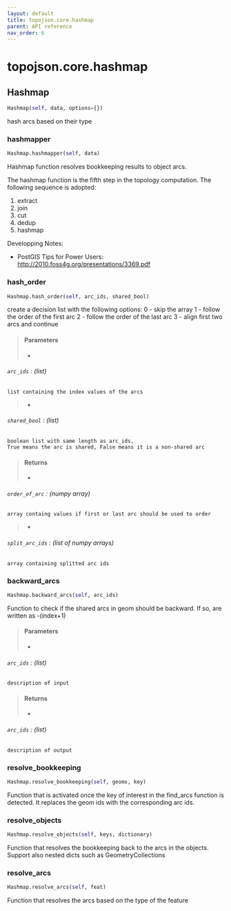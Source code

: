 ```yaml
---
layout: default
title: topojson.core.hashmap
parent: API reference
nav_order: 6
---
```



# topojson.core.hashmap

## Hashmap
```python
Hashmap(self, data, options={})
```

hash arcs based on their type

### hashmapper
```python
Hashmap.hashmapper(self, data)
```

Hashmap function resolves bookkeeping results to object arcs.

The hashmap function is the fifth step in the topology computation.
The following sequence is adopted:
1. extract
2. join
3. cut
4. dedup
5. hashmap

Developping Notes:
* PostGIS Tips for Power Users: http://2010.foss4g.org/presentations/3369.pdf

### hash_order
```python
Hashmap.hash_order(self, arc_ids, shared_bool)
```

create a decision list with the following options:
0 - skip the array
1 - follow the order of the first arc
2 - follow the order of the last arc
3 - align first two arcs and continue

>#### Parameters
> + 
###### `arc_ids` : (list)
    list containing the index values of the arcs
> + 
###### `shared_bool` : (list)
    boolean list with same length as arc_ids,
    True means the arc is shared, False means it is a non-shared arc

>#### Returns
> + 
###### `order_of_arc` : (numpy array)
    array containg values if first or last arc should be used to order
> + 
###### `split_arc_ids` : (list of numpy arrays)
    array containing splitted arc ids

### backward_arcs
```python
Hashmap.backward_arcs(self, arc_ids)
```

Function to check if the shared arcs in geom should be backward.
If so, are written as -(index+1)

>#### Parameters
> + 
###### `arc_ids` : (list)
    description of input

>#### Returns
> + 
###### `arc_ids` : (list)
    description of output

### resolve_bookkeeping
```python
Hashmap.resolve_bookkeeping(self, geoms, key)
```

Function that is activated once the key of interest in the find_arcs function
is detected. It replaces the geom ids with the corresponding arc ids.

### resolve_objects
```python
Hashmap.resolve_objects(self, keys, dictionary)
```

Function that resolves the bookkeeping back to the arcs in the objects.
Support also nested dicts such as GeometryCollections

### resolve_arcs
```python
Hashmap.resolve_arcs(self, feat)
```

Function that resolves the arcs based on the type of the feature



